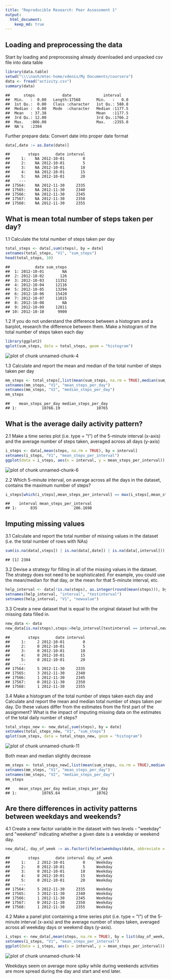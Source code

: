 ```yaml
---
title: "Reproducible Research: Peer Assessment 1"
output: 
  html_document:
    keep_md: true
---
```



## Loading and preprocessing the data

Start by loading and preprocessing already downloaded and unpacked csv file into data table


```r
library(data.table)
setwd("\\\\nash/mtec-home/vdenis/My Documents/coursera")
data <- fread("activity.csv")
summary(data)
```

```
##      steps            date              interval     
##  Min.   :  0.00   Length:17568       Min.   :   0.0  
##  1st Qu.:  0.00   Class :character   1st Qu.: 588.8  
##  Median :  0.00   Mode  :character   Median :1177.5  
##  Mean   : 37.38                      Mean   :1177.5  
##  3rd Qu.: 12.00                      3rd Qu.:1766.2  
##  Max.   :806.00                      Max.   :2355.0  
##  NA's   :2304
```

Further prepare data: Convert date into proper date format


```r
data[,date := as.Date(date)]
```

```
##        steps       date interval
##     1:    NA 2012-10-01        0
##     2:    NA 2012-10-01        5
##     3:    NA 2012-10-01       10
##     4:    NA 2012-10-01       15
##     5:    NA 2012-10-01       20
##    ---                          
## 17564:    NA 2012-11-30     2335
## 17565:    NA 2012-11-30     2340
## 17566:    NA 2012-11-30     2345
## 17567:    NA 2012-11-30     2350
## 17568:    NA 2012-11-30     2355
```

## What is mean total number of steps taken per day?

1.1 Calculate the total number of steps taken per day


```r
total_steps <- data[,sum(steps), by = date]
setnames(total_steps, "V1", "sum_steps")
head(total_steps, 10)
```

```
##           date sum_steps
##  1: 2012-10-01        NA
##  2: 2012-10-02       126
##  3: 2012-10-03     11352
##  4: 2012-10-04     12116
##  5: 2012-10-05     13294
##  6: 2012-10-06     15420
##  7: 2012-10-07     11015
##  8: 2012-10-08        NA
##  9: 2012-10-09     12811
## 10: 2012-10-10      9900
```

1.2 If you do not understand the difference between a histogram and a barplot, research the difference between them. Make a histogram of the total number of steps taken each day


```r
library(ggplot2)
qplot(sum_steps, data = total_steps, geom = "histogram")
```

![plot of chunk unnamed-chunk-4](figure/unnamed-chunk-4-1.png) 

1.3 Calculate and report the mean and median of the total number of steps taken per day


```r
mm_steps <- total_steps[,list(mean(sum_steps, na.rm = TRUE),median(sum_steps, na.rm = TRUE))]
setnames(mm_steps, "V1", "mean_steps_per_day")
setnames(mm_steps, "V2", "median_steps_per_day")
mm_steps
```

```
##    mean_steps_per_day median_steps_per_day
## 1:           10766.19                10765
```

## What is the average daily activity pattern?

2.1 Make a time series plot (i.e. type = "l") of the 5-minute interval (x-axis) and the average number of steps taken, averaged across all days (y-axis)


```r
i_steps <- data[,mean(steps, na.rm = TRUE), by = interval]
setnames(i_steps, "V1", "mean_steps_per_interval")
ggplot(data = i_steps, aes(x = interval, y = mean_steps_per_interval)) + geom_line() + geom_smooth(method = "loess")
```

![plot of chunk unnamed-chunk-6](figure/unnamed-chunk-6-1.png) 

2.2 Which 5-minute interval, on average across all the days in the dataset, contains the maximum number of steps?


```r
i_steps[which(i_steps[,mean_steps_per_interval] == max(i_steps[,mean_steps_per_interval])), ]
```

```
##    interval mean_steps_per_interval
## 1:      835                206.1698
```



## Imputing missing values

3.1 Calculate and report the total number of missing values in the dataset (i.e. the total number of rows with NAs)


```r
sum(is.na(data[,steps]) | is.na(data[,date]) | is.na(data[,interval]))
```

```
## [1] 2304
```

3.2 Devise a strategy for filling in all of the missing values in the dataset. The strategy does not need to be sophisticated. For example, you could use the mean/median for that day, or the mean for that 5-minute interval, etc.



```r
help_interval <- data[!is.na(steps), as.integer(round(mean(steps))), by = interval]
setnames(help_interval, "interval", "testinterval")
setnames(help_interval, "V1", "newvalue")
```

3.3 Create a new dataset that is equal to the original dataset but with the missing data filled in.


```r
new_data <- data
new_data[is.na(steps),steps:=help_interval[testinterval == interval,newvalue]]
```

```
##        steps       date interval
##     1:     2 2012-10-01        0
##     2:     0 2012-10-01        5
##     3:     0 2012-10-01       10
##     4:     0 2012-10-01       15
##     5:     0 2012-10-01       20
##    ---                          
## 17564:     5 2012-11-30     2335
## 17565:     3 2012-11-30     2340
## 17566:     1 2012-11-30     2345
## 17567:     0 2012-11-30     2350
## 17568:     1 2012-11-30     2355
```

3.4 Make a histogram of the total number of steps taken each day and Calculate and report the mean and median total number of steps taken per day. Do these values differ from the estimates from the first part of the assignment? What is the impact of imputing missing data on the estimates of the total daily number of steps?


```r
total_steps_new <- new_data[,sum(steps), by = date]
setnames(total_steps_new, "V1", "sum_steps")
qplot(sum_steps, data = total_steps_new, geom = "histogram")
```

![plot of chunk unnamed-chunk-11](figure/unnamed-chunk-11-1.png) 

Both mean and median slightly decrease


```r
mm_steps <- total_steps_new[,list(mean(sum_steps, na.rm = TRUE),median(sum_steps, na.rm = TRUE))]
setnames(mm_steps, "V1", "mean_steps_per_day")
setnames(mm_steps, "V2", "median_steps_per_day")
mm_steps
```

```
##    mean_steps_per_day median_steps_per_day
## 1:           10765.64                10762
```

## Are there differences in activity patterns between weekdays and weekends?

4.1 Create a new factor variable in the dataset with two levels - "weekday" and "weekend" indicating whether a given date is a weekday or weekend day.


```r
new_data[, day_of_week := as.factor(ifelse(weekdays(date, abbreviate = TRUE) == "Sa" | weekdays(date, abbreviate = TRUE) == "So", "Weekend", "Weekday"))]
```

```
##        steps       date interval day_of_week
##     1:     2 2012-10-01        0     Weekday
##     2:     0 2012-10-01        5     Weekday
##     3:     0 2012-10-01       10     Weekday
##     4:     0 2012-10-01       15     Weekday
##     5:     0 2012-10-01       20     Weekday
##    ---                                      
## 17564:     5 2012-11-30     2335     Weekday
## 17565:     3 2012-11-30     2340     Weekday
## 17566:     1 2012-11-30     2345     Weekday
## 17567:     0 2012-11-30     2350     Weekday
## 17568:     1 2012-11-30     2355     Weekday
```

4.2 Make a panel plot containing a time series plot (i.e. type = "l") of the 5-minute interval (x-axis) and the average number of steps taken, averaged across all weekday days or weekend days (y-axis). 


```r
i_steps <- new_data[,mean(steps, na.rm = TRUE), by = list(day_of_week, interval)]
setnames(i_steps, "V1", "mean_steps_per_interval")
ggplot(data = i_steps, aes(x = interval, y = mean_steps_per_interval)) + geom_line() + geom_smooth(method = "loess") + facet_wrap(~day_of_week)
```

![plot of chunk unnamed-chunk-14](figure/unnamed-chunk-14-1.png) 

Weekdays seem on average more spiky while during weekends activities are more spread during the day and start and end later.
